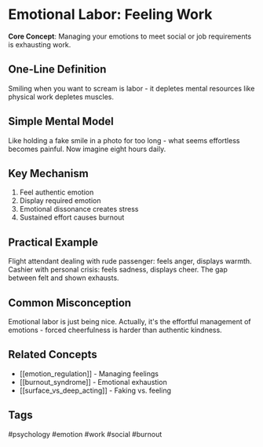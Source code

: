 # Emotional Labor: Feeling Work

**Core Concept**: Managing your emotions to meet social or job requirements is exhausting work.

## One-Line Definition
Smiling when you want to scream is labor - it depletes mental resources like physical work depletes muscles.

## Simple Mental Model
Like holding a fake smile in a photo for too long - what seems effortless becomes painful. Now imagine eight hours daily.

## Key Mechanism
1. Feel authentic emotion
2. Display required emotion
3. Emotional dissonance creates stress
4. Sustained effort causes burnout

## Practical Example
Flight attendant dealing with rude passenger: feels anger, displays warmth. Cashier with personal crisis: feels sadness, displays cheer. The gap between felt and shown exhausts.

## Common Misconception
Emotional labor is just being nice. Actually, it's the effortful management of emotions - forced cheerfulness is harder than authentic kindness.

## Related Concepts
- [[emotion_regulation]] - Managing feelings
- [[burnout_syndrome]] - Emotional exhaustion
- [[surface_vs_deep_acting]] - Faking vs. feeling

## Tags
#psychology #emotion #work #social #burnout